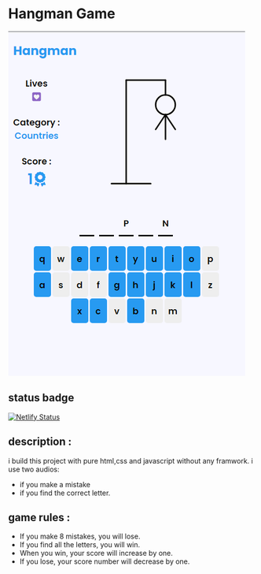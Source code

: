 # Hangman Game
![alt text](/design/design%20img.png)
## status badge
[![Netlify Status](https://api.netlify.com/api/v1/badges/c97f77da-7842-4816-ad5d-ce16b9b29d2a/deploy-status)](https://app.netlify.com/sites/english-hangman/deploys)

## description :
i build this project with pure html,css and javascript without any framwork.
i use two audios:
- if you make a mistake
- if you find the correct letter.

## game rules :
- If you make 8 mistakes, you will lose.
- If you find all the letters, you will win.
- When you win, your score will increase by one.
- If you lose, your score number will decrease by one.
